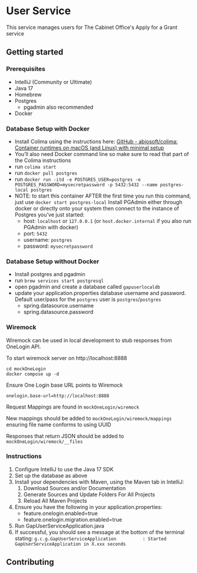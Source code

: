 # User Service
This service manages users for The Cabinet Office's Apply for a Grant service

## Getting started
### Prerequisites
- IntelliJ (Community or Ultimate)
- Java 17
- Homebrew
- Postgres
  - pgadmin also recommended
- Docker

### Database Setup with Docker
- Install Colima using the instructions here: [GitHub - abiosoft/colima: Container runtimes on macOS (and Linux) with minimal setup](https://github.com/abiosoft/colima)
- You’ll also need Docker command line so make sure to read that part of the Colima instructions
- run `colima start`
- run `docker pull postgres`
- run `docker run -itd -e POSTGRES_USER=postgres -e POSTGRES_PASSWORD=mysecretpassword -p 5432:5432 --name postgres-local postgres`
- NOTE: to start this container AFTER the first time you run this command, just use `docker start postgres-local`
Install PGAdmin either through docker or directly onto your system then connect to the instance of Postgres you’ve just started:
  - host: `localhost` or `127.0.0.1` (or `host.docker.internal` if you also run PGAdmin with docker)
  - port: `5432`
  - username: `postgres`
  - password: `mysecretpassword`

### Database Setup without Docker
- Install postgres and pgadmin
- run `brew services start postgresql`
- open pgadmin and create a database called `gapuserlocaldb`
- update your application.properties database username and password. Default user/pass for the `postgres` user is `postgres`/`postgres`
  - spring.datasource.username
  - spring.datasource.password
  
### Wiremock

Wiremock can be used in local development to stub responses from OneLogin API.

To start wiremock server on http://localhost:8888

```
cd mockOneLogin
docker compose up -d
```

Ensure One Login base URL points to Wiremock

`onelogin.base-url=http://localhost:8888`

Request Mappings are found in `mockOneLogin/wiremock`

New mappings should be added to `mockOneLogin/wiremock/mappings` ensuring file name conforms to using UUID

Responses that return JSON should be added to `mockOneLogin/wiremock/__files`


### Instructions
1. Configure IntelliJ to use the Java 17 SDK
2. Set up the database as above
3. Install your dependencies with Maven, using the Maven tab in IntelliJ:
   1. Download Sources and/or Documentation
   2. Generate Sources and Update Folders For All Projects
   3. Reload All Maven Projects
4. Ensure you have the following in your application.properties:
   - feature.onelogin.enabled=true
   - feature.onelogin.migration.enabled=true
5. Run GapUserServiceApplication.java
6. If successful, you should see a message at the bottom of the terminal stating:
    `g.c.g.GapUserServiceApplication          : Started GapUserServiceApplication in X.xxx seconds`


## Contributing
